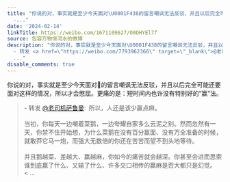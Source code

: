 ```yaml
---
title: "你说的对，事实就是至少今天面对\U0001F438的留言嘲讽无法反驳，并且以后完全可能还要面对这样的情况，所以才会憋屈。更痛的是：短时间内也许没有特别好的“赢”法。
  -..."
date: '2024-02-14'
linkTitle: https://weibo.com/1671109627/O0DHYEl7f
source: 包容万物恒河水的微博
description: "你说的对，事实就是至少今天面对\U0001F438的留言嘲讽无法反驳，并且以后完全可能还要面对这样的情况，所以才会憋屈。更痛的是：短时间内也许没有特别好的“赢”法。<br><blockquote>
  - 转发 <a href=\"https://weibo.com/7793962366\" target=\"_blank\">@老司机萨鲁曼</a>: 所以，人还是该少赢点麻。<br><br>当初，你每天一边嘲着菜鹅，一边夸耀自家多么云泥之别。然而忽然有一天，你禁不住开始想，为什么菜鹅在没有百分赢面、没有万全准备的时候，就敢莽它马一炮，而强大无数倍的你还在苦苦而望不到头地等待。<br><br>并且鹅越菜、差越大、赢越麻，你如今的痛苦就会越深。你甚至会进而思索谁到底赢了什么、又输了什么、许多交口相传的赢麻是否大都只是幻觉。<br><
  ..."
disable_comments: true
---
```

你说的对，事实就是至少今天面对🐸的留言嘲讽无法反驳，并且以后完全可能还要面对这样的情况，所以才会憋屈。更痛的是：短时间内也许没有特别好的“赢”法。<br><blockquote> - 转发 <a href="https://weibo.com/7793962366" target="_blank">@老司机萨鲁曼</a>: 所以，人还是该少赢点麻。<br><br>当初，你每天一边嘲着菜鹅，一边夸耀自家多么云泥之别。然而忽然有一天，你禁不住开始想，为什么菜鹅在没有百分赢面、没有万全准备的时候，就敢莽它马一炮，而强大无数倍的你还在苦苦而望不到头地等待。<br><br>并且鹅越菜、差越大、赢越麻，你如今的痛苦就会越深。你甚至会进而思索谁到底赢了什么、又输了什么、许多交口相传的赢麻是否大都只是幻觉。<br>< ...